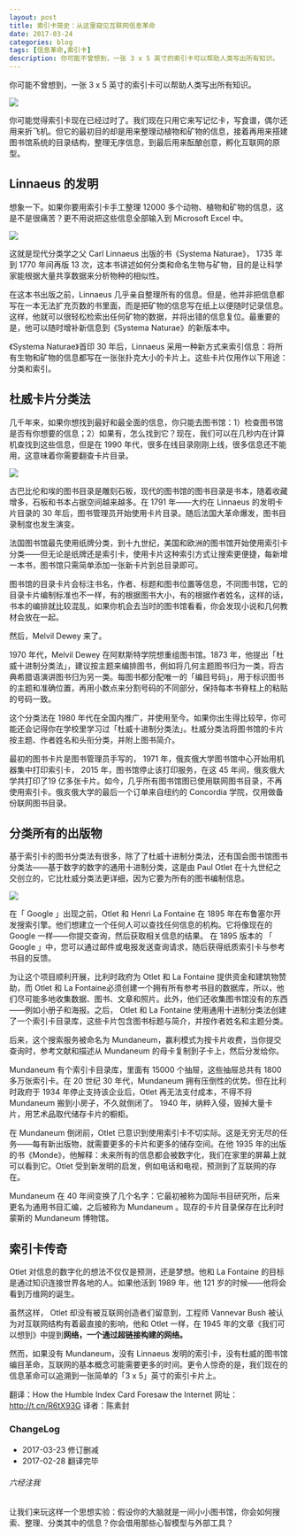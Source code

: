 ```yaml
---
layout: post
title: 索引卡简史：从这里窥见互联网信息革命
date: 2017-03-24
categories: blog
tags: [信息革命,索引卡]
description: 你可能不曾想到，一张 3 x 5 英寸的索引卡可以帮助人类写出所有知识。
---
```


你可能不曾想到，一张 3 x 5 英寸的索引卡可以帮助人类写出所有知识。

![](http://openmindclub.qiniudn.com/omt/Briefhistory01.jpg)

你可能觉得索引卡现在已经过时了。我们现在只用它来写记忆卡，写食谱，偶尔还用来折飞机。但它的最初目的却是用来整理动植物和矿物的信息，接着再用来搭建图书馆系统的目录结构，整理无序信息，到最后用来酝酿创意，孵化互联网的原型。


## Linnaeus 的发明

想象一下。如果你要用索引卡手工整理 12000 多个动物、植物和矿物的信息，这是不是很痛苦？更不用说把这些信息全部输入到 Microsoft Excel 中。

![](http://openmindclub.qiniudn.com/omt/Briefhistory02.jpg)

这就是现代分类学之父 Carl Linnaeus 出版的书《Systema Naturae》， 1735 年到 1770 年间再版 13 次，这本书讲述如何分类和命名生物与矿物，目的是让科学家能根据大量共享数据来分析物种的相似性。

在这本书出版之前，Linnaeus 几乎亲自整理所有的信息。但是，他并非把信息都写在一本无法扩充页数的书里面，而是把矿物的信息写在纸上以便随时记录信息。这样，他就可以很轻松检索出任何矿物的数据，并将出错的信息复位。最重要的是，他可以随时增补新信息到《Systema Naturae》的新版本中。

《Systema Naturae》首印 30 年后，Linnaeus 采用一种新方式来索引信息：将所有生物和矿物的信息都写在一张张扑克大小的卡片上。这些卡片仅用作以下用途：分类和索引。

## 杜威卡片分类法


几千年来，如果你想找到最好和最全面的信息，你只能去图书馆：1）检查图书馆是否有你想要的信息；2）如果有，怎么找到它？现在，我们可以在几秒内在计算机查找到这些信息，但是在 1990 年代，很多在线目录刚刚上线，很多信息还不能用，这意味着你需要翻查卡片目录。

![](http://openmindclub.qiniudn.com/omt/Briefhistory03.jpg)

古巴比伦和埃的图书目录是雕刻石板，现代的图书馆的图书目录是书本，随着收藏增多，石板和书本占据空间越来越多。在 1791 年——大约在 Linnaeus 的发明卡片目录的 30 年后，图书管理员开始使用卡片目录。随后法国大革命爆发，图书目录制度也发生演变。

法国图书馆最先使用纸牌分类，到十九世纪，美国和欧洲的图书馆开始使用索引卡分类——但无论是纸牌还是索引卡，使用卡片这种索引方式让搜索更便捷，每新增一本书，图书馆只需简单添加一张新卡片到总目录即可。

图书馆的目录卡片会标注书名，作者、标题和图书位置等信息，不同图书馆，它的目录卡片编制标准也不一样，有的根据图书大小，有的根据作者姓名，这样的话，书本的编排就比较混乱，如果你机会去当时的图书馆看看，你会发现小说和几何教材会放在一起。

然后，Melvil Dewey 来了。

1970 年代，Melvil Dewey 在阿默斯特学院想重组图书馆。1873 年，他提出「杜威十进制分类法」，建议按主题来编排图书，例如将几何主题图书归为一类，将古​​典希腊语演讲图书归为另一类。每图书都分配唯一的「编目号码」，用于标识图书的主题和准确位置，再用小数点来分割号码的不同部分，保持每本书脊柱上的粘贴的号码一致。

这个分类法在 1980 年代在全国内推广，并使用至今。如果你出生得比较早，你可能还会记得你在学校里学习过「杜威十进制分类法」。杜威分类法将图书馆的卡片按主题、作者姓名和头衔分类，并附上图书简介。

最初的图书卡片是图书管理员手写的， 1971 年，俄亥俄大学图书馆中心开始用机器集中打印索引卡， 2015 年，图书馆停止该打印服务，在这 45 年间，俄亥俄大学共打印了19 亿多张卡片。如今，几乎所有图书馆图已使用联网图书目录，不再使用索引卡。俄亥俄大学的最后一个订单来自纽约的 Concordia 学院，仅用做备份联网图书目录。

## 分类所有的出版物

基于索引卡的图书分类法有很多，除了了杜威十进制分类法，还有国会图书馆图书分类法——基于数字的数字的通用十进制分类，这是由  Paul Otlet 在十九世纪之交创立的，它比杜威分类法更详细，因为它要为所有的图书编制信息。

![](http://openmindclub.qiniudn.com/omt/Briefhistory04.jpg)

在「 Google 」出现之前，Otlet 和 Henri La Fontaine 在 1895 年在布鲁塞尔开发搜索引擎。他们想建立一个任何人可以查找任何信息的机构。它将像现在的 Google 一样——你提交查询，然后获取相关信息的结果。 在 1895 版本的 「 Google 」中，您可以通过邮件或电报发送查询请求，随后获得纸质索引卡与参考书目的反馈。

为让这个项目顺利开展，比利时政府为 Otlet 和 La Fontaine 提供资金和建筑物赞助，而 Otlet 和 La Fontaine必须创建一个拥有所有参考书目的数据库，所以，他们尽可能多地收集数据、图书、文章和照片。此外，他们还收集图书馆没有的东西——例如小册子和海报。之后， Otlet 和 La Fontaine 使用通用十进制分类法创建了一个索引卡目录库，这些卡片包含图书标题与简介，并按作者姓名和主题分类。

后来，这个搜索服务被命名为 Mundaneum，赢利模式为按卡片收费，当你提交查询时，参考文献和描述从 Mundaneum 的母卡复制到子卡上，然后分发给你。

Mundaneum 有个索引卡目录库，里面有 15000 个抽屉，这些抽屉总共有 1800 多万张索引卡。在 20 世纪 30 年代，Mundaneum 拥有压倒性的优势。但在比利时政府于 1934 年停止支持该企业后，Otlet 再无法支付成本，不得不将 Mundaneum 搬到小房子，不久就倒闭了。 1940 年，纳粹入侵，毁掉大量卡片，用艺术品取代储存卡片的橱柜。

在 Mundaneum 倒闭前，Otlet 已意识到使用索引卡不切实际。这是无穷无尽的任务——每有新出版物，就需要更多的卡片和更多的储存空间。在他 1935 年的出版的书《Monde》，他解释：未来所有的信息都会被数字化，我们在家里的屏幕上就可以看到它。Otlet 受到新发明的启发，例如电话和电视，预测到了互联网的存在。

Mundaneum 在 40 年间变换了几个名字：它最初被称为国际书目研究所，后来更名为通用书目汇编，之后被称为 Mundaneum 。现存的卡片目录保存在比利时蒙斯的 Mundaneum 博物馆。

## 索引卡传奇

Otlet 对信息的数字化的想法不仅仅是预测，还是梦想。他和 La Fontaine 的目标是通过知识连接世界各地的人。如果他活到 1989 年，他 121 岁的时候——他将会看到万维网的诞生。

虽然这样， Otlet 却没有被互联网创造者们留意到，工程师 Vannevar Bush 被认为对互联网结构有着最直接的影响，他和 Otlet 一样，在 1945 年的文章《我们可以想到》中提到**网络，一个通过超链接构建的网络。**

然而，如果没有 Mundaneum，没有 Linnaeus 发明的索引卡，没有杜威的图书馆编目革命，互联网的基本概念可能需要更多的时间。更令人惊奇的是，我们现在的信息革命可以追溯到一张简单的「3 x 5」英寸的索引卡片上。

翻译：How the Humble Index Card Foresaw the Internet 
网址：http://t.cn/R6tX93G
译者：陈素封

### ChangeLog

* 2017-03-23 修订删减
* 2017-02-28 翻译完毕 


###### 六经注我

让我们来玩这样一个思想实验：假设你的大脑就是一间小小图书馆，你会如何搜索、整理、分类其中的信息？你会借用那些心智模型与外部工具？










